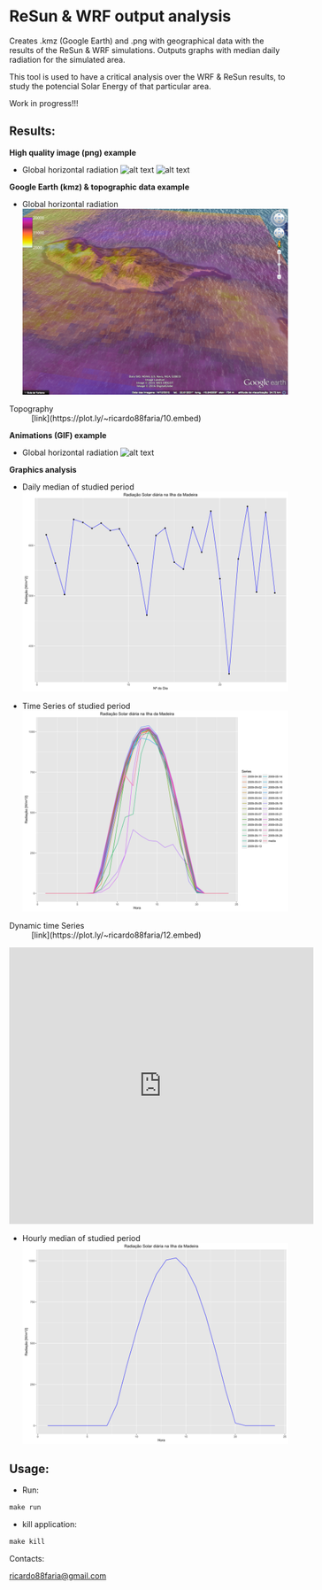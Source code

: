 # ReSun & WRF output analysis
Creates .kmz (Google Earth) and .png with geographical data with the results of the ReSun & WRF simulations. Outputs graphs with median daily radiation for the simulated area.

This tool is used to have a critical analysis over the WRF & ReSun results, to study the potencial Solar Energy of that particular area.

Work in progress!!!

## Results:

**High quality image (png) example**

* Global horizontal radiation
![alt text](obs/Rad_2009-05-01.png)
![alt text](obs/Rad_2009-05-02.png)

**Google Earth (kmz) & topographic data example**

* Global horizontal radiation
![alt text](obs/kmz.png)

<dl>
  <dt>Topography</dt>
  <dd>[link](https://plot.ly/~ricardo88faria/10.embed)</dd>
</dl>

**Animations (GIF) example**

* Global horizontal radiation
![alt text](obs/Rad_2009-05-25.gif)

**Graphics analysis**

* Daily median of studied period
![alt text](obs/Rad_daily_2009-04-30.png)


* Time Series of studied period
![alt text](obs/Rad_hour_TS_2009-04-30.png)

<dl>
  <dt>Dynamic time Series</dt>
  <dd>[link](https://plot.ly/~ricardo88faria/12.embed)</dd>
</dl>

<iframe width="550" height="500" frameborder="0" scrolling="no" src="https://plot.ly/~ricardo88faria/12/radiacao-solar-diaria-na-ilha-da-madeira/"></iframe>


* Hourly median of studied period
![alt text](obs/Rad_month_2009-04-30.png)

## Usage:

* Run:
```r
make run
```

* kill application:
```r
make kill
```

Contacts:

<ricardo88faria@gmail.com>
